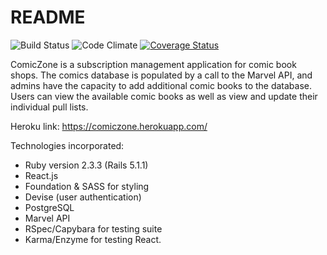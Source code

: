 # README

![Build Status](https://codeship.com/projects/8b545e20-3bf3-0135-7472-7a0996440d4e/status?branch=master)
![Code Climate](https://codeclimate.com/github/meaghanconroy/comic-zone.png)
[![Coverage Status](https://coveralls.io/repos/github/meaghanconroy/comic-zone/badge.svg?branch=master)](https://coveralls.io/github/meaghanconroy/comic-zone?branch=master)

ComicZone is a subscription management application for comic book shops. The comics database is populated by a call to the Marvel API, and admins have the capacity to add additional comic books to the database.
Users can view the available comic books as well as view and update their individual pull lists.


Heroku link: https://comiczone.herokuapp.com/

Technologies incorporated:

* Ruby version 2.3.3 (Rails 5.1.1)
* React.js
* Foundation & SASS for styling
* Devise (user authentication)
* PostgreSQL
* Marvel API
* RSpec/Capybara for testing suite
* Karma/Enzyme for testing React.
